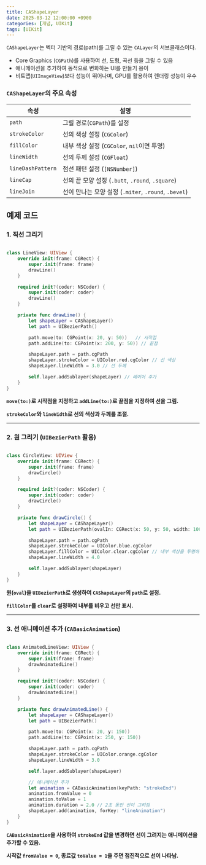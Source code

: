 ```yaml
---
title: CAShapeLayer
date: 2025-03-12 12:00:00 +0900
categories: [개념, UIKit]
tags: [UIKit]
---
```


`CAShapeLayer`는 벡터 기반의 경로(path)를 그릴 수 있는 `CALayer`의 서브클래스이다.

- Core Graphics (`CGPath`)를 사용하여 선, 도형, 곡선 등을 그릴 수 있음
- 애니메이션을 추가하여 동적으로 변화하는 UI를 만들기 용이
- 비트맵(`UIImageView`)보다 성능이 뛰어나며, GPU를 활용하여 렌더링 성능이 우수

### **`CAShapeLayer`의 주요 속성**

| 속성 | 설명 |
| --- | --- |
| `path` | 그릴 경로(`CGPath`)를 설정 |
| `strokeColor` | 선의 색상 설정 (`CGColor`) |
| `fillColor` | 내부 색상 설정 (`CGColor`, `nil`이면 투명) |
| `lineWidth` | 선의 두께 설정 (`CGFloat`) |
| `lineDashPattern` | 점선 패턴 설정 (`[NSNumber]`) |
| `lineCap` | 선의 끝 모양 설정 (`.butt`, `.round`, `.square`) |
| `lineJoin` | 선이 만나는 모양 설정 (`.miter`, `.round`, `.bevel`) |

## **예제 코드**

### **1. 직선 그리기**

```swift

class LineView: UIView {
    override init(frame: CGRect) {
        super.init(frame: frame)
        drawLine()
    }

    required init?(coder: NSCoder) {
        super.init(coder: coder)
        drawLine()
    }

    private func drawLine() {
        let shapeLayer = CAShapeLayer()
        let path = UIBezierPath()

        path.move(to: CGPoint(x: 20, y: 50))   // 시작점
        path.addLine(to: CGPoint(x: 200, y: 50)) // 끝점

        shapeLayer.path = path.cgPath
        shapeLayer.strokeColor = UIColor.red.cgColor // 선 색상
        shapeLayer.lineWidth = 3.0 // 선 두께

        self.layer.addSublayer(shapeLayer) // 레이어 추가
    }
}

```

**`move(to:)`로 시작점을 지정하고 `addLine(to:)`로 끝점을 지정하여 선을 그림.**

**`strokeColor`와 `lineWidth`로 선의 색상과 두께를 조절.**

---

### **2. 원 그리기 (`UIBezierPath` 활용)**

```swift

class CircleView: UIView {
    override init(frame: CGRect) {
        super.init(frame: frame)
        drawCircle()
    }

    required init?(coder: NSCoder) {
        super.init(coder: coder)
        drawCircle()
    }

    private func drawCircle() {
        let shapeLayer = CAShapeLayer()
        let path = UIBezierPath(ovalIn: CGRect(x: 50, y: 50, width: 100, height: 100))

        shapeLayer.path = path.cgPath
        shapeLayer.strokeColor = UIColor.blue.cgColor
        shapeLayer.fillColor = UIColor.clear.cgColor // 내부 색상을 투명하게 설정
        shapeLayer.lineWidth = 4.0

        self.layer.addSublayer(shapeLayer)
    }
}

```

**원(`oval`)을 `UIBezierPath`로 생성하여 `CAShapeLayer`의 `path`로 설정.**

**`fillColor`를 `clear`로 설정하여 내부를 비우고 선만 표시.**

---

### **3. 선 애니메이션 추가 (`CABasicAnimation`)**

```swift

class AnimatedLineView: UIView {
    override init(frame: CGRect) {
        super.init(frame: frame)
        drawAnimatedLine()
    }

    required init?(coder: NSCoder) {
        super.init(coder: coder)
        drawAnimatedLine()
    }

    private func drawAnimatedLine() {
        let shapeLayer = CAShapeLayer()
        let path = UIBezierPath()

        path.move(to: CGPoint(x: 20, y: 150))
        path.addLine(to: CGPoint(x: 250, y: 150))

        shapeLayer.path = path.cgPath
        shapeLayer.strokeColor = UIColor.orange.cgColor
        shapeLayer.lineWidth = 3.0

        self.layer.addSublayer(shapeLayer)

        // 애니메이션 추가
        let animation = CABasicAnimation(keyPath: "strokeEnd")
        animation.fromValue = 0
        animation.toValue = 1
        animation.duration = 2.0 // 2초 동안 선이 그려짐
        shapeLayer.add(animation, forKey: "lineAnimation")
    }
}

```

**`CABasicAnimation`을 사용하여 `strokeEnd` 값을 변경하면 선이 그려지는 애니메이션을 추가할 수 있음.**

**시작값 `fromValue = 0`, 종료값 `toValue = 1`을 주면 점진적으로 선이 나타남.**
